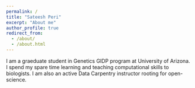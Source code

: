 ```yaml
---
permalink: /
title: "Sateesh Peri"
excerpt: "About me"
author_profile: true
redirect_from:
  - /about/
  - /about.html
---
```


I am a graeduate student in Genetics GIDP program at University of Arizona. I spend my spare time learning and teaching computational skills to biologists. I am also an active Data Carpentry instructor rooting for open-science.
